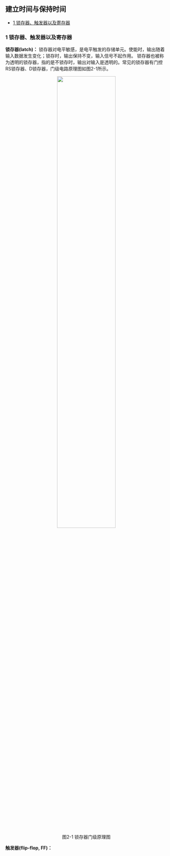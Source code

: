 ## 建立时间与保持时间
* [1 锁存器、触发器以及寄存器](#1-锁存器、触发器以及寄存器) 
 
### 1 锁存器、触发器以及寄存器
**锁存器(latch)：** 锁存器对电平敏感，是电平触发的存储单元。使能时，输出随着输入数据发生变化；锁存时，输出保持不变，输入信号不起作用。
锁存器也被称为透明的锁存器，指的是不锁存时，输出对输入是透明的。常见的锁存器有门控RS锁存器、D锁存器，门级电路原理图如图2-1所示。
<p align="center">  
    <img src=https://github.com/zcl-tju/interview_digital_IC/blob/master/img/fig2-1.png width="60%" height="60%"/> 
    <p align="center">  
        图2-1 锁存器门级原理图  
     
**触发器(flip-flop, FF)：**  
